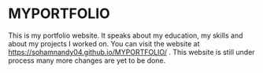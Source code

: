 # MYPORTFOLIO

This is my portfolio website. It speaks about my education, my skills and about my projects I worked on.
You can visit the website at https://sohamnandy04.github.io/MYPORTFOLIO/ .
This website is still under process many more changes are yet to be done.
